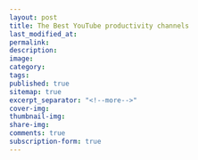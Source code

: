 ```yaml
---
layout: post
title: The Best YouTube productivity channels
last_modified_at: 
permalink: 
description: 
image: 
category: 
tags: 
published: true
sitemap: true
excerpt_separator: "<!--more-->"
cover-img: 
thumbnail-img: 
share-img: 
comments: true
subscription-form: true
---
```



